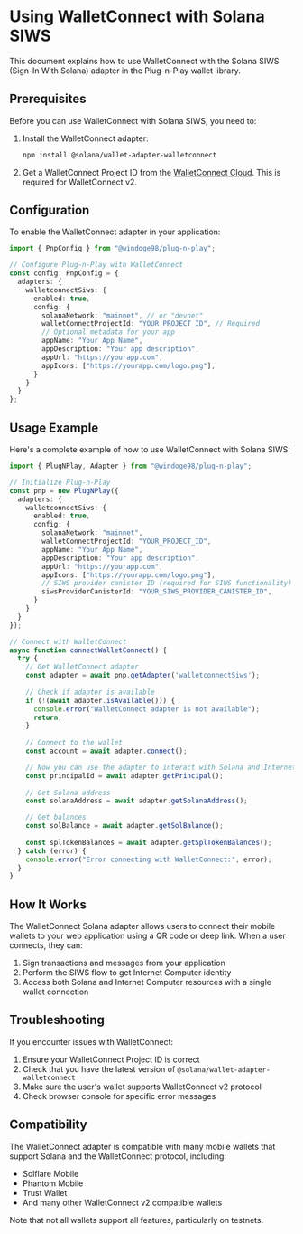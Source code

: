 # Using WalletConnect with Solana SIWS

This document explains how to use WalletConnect with the Solana SIWS (Sign-In With Solana) adapter in the Plug-n-Play wallet library.

## Prerequisites

Before you can use WalletConnect with Solana SIWS, you need to:

1. Install the WalletConnect adapter:
   ```bash
   npm install @solana/wallet-adapter-walletconnect
   ```

2. Get a WalletConnect Project ID from the [WalletConnect Cloud](https://cloud.walletconnect.com/). This is required for WalletConnect v2.

## Configuration

To enable the WalletConnect adapter in your application:

```typescript
import { PnpConfig } from "@windoge98/plug-n-play";

// Configure Plug-n-Play with WalletConnect
const config: PnpConfig = {
  adapters: {
    walletconnectSiws: {
      enabled: true,
      config: {
        solanaNetwork: "mainnet", // or "devnet"
        walletConnectProjectId: "YOUR_PROJECT_ID", // Required
        // Optional metadata for your app
        appName: "Your App Name",
        appDescription: "Your app description",
        appUrl: "https://yourapp.com",
        appIcons: ["https://yourapp.com/logo.png"],
      }
    }
  }
};
```

## Usage Example

Here's a complete example of how to use WalletConnect with Solana SIWS:

```typescript
import { PlugNPlay, Adapter } from "@windoge98/plug-n-play";

// Initialize Plug-n-Play
const pnp = new PlugNPlay({
  adapters: {
    walletconnectSiws: {
      enabled: true,
      config: {
        solanaNetwork: "mainnet",
        walletConnectProjectId: "YOUR_PROJECT_ID",
        appName: "Your App Name",
        appDescription: "Your app description",
        appUrl: "https://yourapp.com",
        appIcons: ["https://yourapp.com/logo.png"],
        // SIWS provider canister ID (required for SIWS functionality)
        siwsProviderCanisterId: "YOUR_SIWS_PROVIDER_CANISTER_ID",
      }
    }
  }
});

// Connect with WalletConnect
async function connectWalletConnect() {
  try {
    // Get WalletConnect adapter
    const adapter = await pnp.getAdapter('walletconnectSiws');
    
    // Check if adapter is available
    if (!(await adapter.isAvailable())) {
      console.error("WalletConnect adapter is not available");
      return;
    }
    
    // Connect to the wallet
    const account = await adapter.connect();

    // Now you can use the adapter to interact with Solana and Internet Computer
    const principalId = await adapter.getPrincipal();
    
    // Get Solana address
    const solanaAddress = await adapter.getSolanaAddress();

    // Get balances
    const solBalance = await adapter.getSolBalance();
    
    const splTokenBalances = await adapter.getSplTokenBalances();
  } catch (error) {
    console.error("Error connecting with WalletConnect:", error);
  }
}
```

## How It Works

The WalletConnect Solana adapter allows users to connect their mobile wallets to your web application using a QR code or deep link. When a user connects, they can:

1. Sign transactions and messages from your application
2. Perform the SIWS flow to get Internet Computer identity
3. Access both Solana and Internet Computer resources with a single wallet connection

## Troubleshooting

If you encounter issues with WalletConnect:

1. Ensure your WalletConnect Project ID is correct
2. Check that you have the latest version of `@solana/wallet-adapter-walletconnect`
3. Make sure the user's wallet supports WalletConnect v2 protocol
4. Check browser console for specific error messages

## Compatibility

The WalletConnect adapter is compatible with many mobile wallets that support Solana and the WalletConnect protocol, including:

- Solflare Mobile
- Phantom Mobile
- Trust Wallet
- And many other WalletConnect v2 compatible wallets

Note that not all wallets support all features, particularly on testnets. 